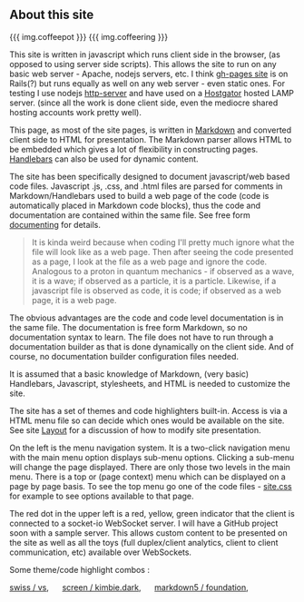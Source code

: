 ## About this site

{{{ img.coffeepot }}}
{{{ img.coffeering }}}

This site is written in javascript which runs client side in the browser,
(as opposed to using server side scripts). This allows the site to run on any basic
web server - Apache, nodejs servers, etc.
I think [gh-pages site](https://github.com/blog/530-how-we-made-github-fast) is on
Rails(?) but runs equally as well on any web server - even static ones. For testing
I use nodejs [http-server](https://www.npmjs.com/package/http-server) 
and have used on a [Hostgator](http://codescullery.net) hosted LAMP server.
(since all the work is done client side, even the mediocre shared hosting
accounts work pretty well).

This page, as most of the site pages, is written in [Markdown](//daringfireball.net/projects/markdown/)
and converted client side to HTML for presentation. The Markdown parser allows
HTML to be embedded which gives a lot of flexibility in constructing pages.
[Handlebars](http://handlebarsjs.com/) can also be used for dynamic content.

The site has been specifically designed to document javascript/web based code files.
Javascript .js, .css, and .html files are parsed for comments in Markdown/Handlebars
used to build a web page of the code (code is automatically placed in Markdown
code blocks), thus the code and documentation are contained within the same
file. See free form [documenting](pages/site/documenting.md) for details.

> It is kinda weird because when coding I'll pretty much ignore what the file
 will look like as a web page. Then after seeing the code presented as a page,
 I look at the file as a web page and ignore the code. Analogous to a proton in
 quantum mechanics - if observed as a wave, it is a wave; if observed as a 
 particle, it is a particle. Likewise, if a javascript file is observed as
 code, it is code; if observed as a web page, it is a web page.
 
The obvious advantages are the code and code level documentation is in the same file.
The documentation is free form Markdown, so no documentation syntax to learn. The
file does not have to run through a documentation builder as that is done
dynamically on the client side. And of course, no documentation builder configuration
files needed.

It is assumed that a basic knowledge of Markdown, (very basic) Handlebars, 
Javascript, stylesheets, and HTML is needed to customize the site.

The site has a set of themes and code highlighters built-in. Access is via a HTML
menu file so can decide which ones would be available on the site. See site 
[Layout](pages/site/layout.md) for a discussion of how to modify site presentation.

On the left is the menu navigation system. It is a two-click navigation menu with the
main menu option displays sub-menu options. Clicking a sub-menu will change
the page displayed. There are only those two levels in the main menu. There
is a top or (page context) menu which can be displayed on a page by page basis.
To see the top menu go one of the code files - [site.css](css/site.css) for
example to see options available to that page.

The red dot in the upper left is a red, yellow, green indicator that the client
is connected to a socket-io WebSocket server. I will have a GitHub project soon with a
sample server. This allows custom content to be presented on the site as well as
all the toys (full duplex/client analytics, client to client communication, etc)
available over WebSockets.









Some theme/code highlight combos :

<a href="call/themeChange('swiss.css');site_ns.hilightChange('vs.min.css');">swiss / vs</a>, &nbsp;&nbsp;&nbsp;&nbsp; 
<a href="call/themeChange('screen.css');site_ns.hilightChange('kimbie.dark.min.css');">screen / kimbie.dark</a>, &nbsp;&nbsp;&nbsp;&nbsp; 
<a href="call/themeChange('markdown5.css');site_ns.hilightChange('foundation.min.css');">markdown5 / foundation</a>, &nbsp;&nbsp;&nbsp;&nbsp; 

